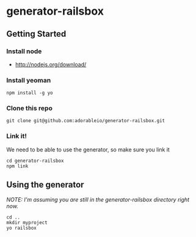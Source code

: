 # generator-railsbox

## Getting Started

### Install node
- http://nodejs.org/download/

### Install yeoman

```
npm install -g yo
```

### Clone this repo

```
git clone git@github.com:adorableio/generator-railsbox.git
```

### Link it!

We need to be able to use the generator, so make sure you link it

```
cd generator-railsbox
npm link
```


## Using the generator
*NOTE: I'm assuming you are still in the generator-railsbox directory right now.*

```
cd ..
mkdir myproject
yo railsbox
```
